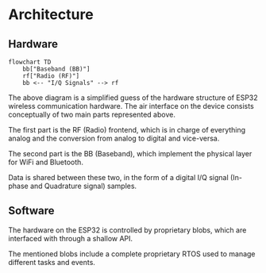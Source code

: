 # Architecture


## Hardware

```mermaid
flowchart TD
    bb["Baseband (BB)"]
    rf["Radio (RF)"]
    bb <-- "I/Q Signals" --> rf
```

The above diagram is a simplified guess of the hardware structure of ESP32 wireless communication hardware. The air interface on the device consists conceptually of two main parts represented above.

The first part is the RF (Radio) frontend, which is in charge of everything analog and the conversion from analog to digital and vice-versa.

The second part is the BB (Baseband), which implement the physical layer for WiFi and Bluetooth.

Data is shared between these two, in the form of a digital I/Q signal (In-phase and Quadrature signal) samples.


## Software

The hardware on the ESP32 is controlled by proprietary blobs, which are interfaced with through a shallow API.

The mentioned blobs include a complete proprietary RTOS used to manage different tasks and events.
